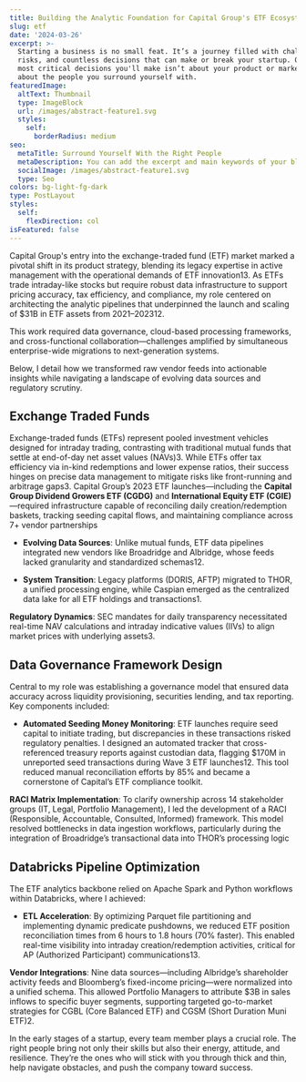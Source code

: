 ```yaml
---
title: Building the Analytic Foundation for Capital Group's ETF Ecosystem
slug: etf
date: '2024-03-26'
excerpt: >-
  Starting a business is no small feat. It’s a journey filled with challenges,
  risks, and countless decisions that can make or break your startup. One of the
  most critical decisions you'll make isn’t about your product or market—it's
  about the people you surround yourself with.
featuredImage:
  altText: Thumbnail
  type: ImageBlock
  url: /images/abstract-feature1.svg
  styles:
    self:
      borderRadius: medium
seo:
  metaTitle: Surround Yourself With the Right People
  metaDescription: You can add the excerpt and main keywords of your blog post here.
  socialImage: /images/abstract-feature1.svg
  type: Seo
colors: bg-light-fg-dark
type: PostLayout
styles:
  self:
    flexDirection: col
isFeatured: false
---
```

Capital Group's entry into the exchange-traded fund (ETF) market marked a pivotal shift in its product strategy, blending its legacy expertise in active management with the operational demands of ETF innovation13. As ETFs trade intraday-like stocks but require robust data infrastructure to support pricing accuracy, tax efficiency, and compliance, my role centered on architecting the analytic pipelines that underpinned the launch and scaling of $31B in ETF assets from 2021–202312. 

This work required data governance, cloud-based processing frameworks, and cross-functional collaboration—challenges amplified by simultaneous enterprise-wide migrations to next-generation systems. 

Below, I detail how we transformed raw vendor feeds into actionable insights while navigating a landscape of evolving data sources and regulatory scrutiny.

## Exchange Traded Funds 

Exchange-traded funds (ETFs) represent pooled investment vehicles designed for intraday trading, contrasting with traditional mutual funds that settle at end-of-day net asset values (NAVs)3. While ETFs offer tax efficiency via in-kind redemptions and lower expense ratios, their success hinges on precise data management to mitigate risks like front-running and arbitrage gaps3. Capital Group’s 2023 ETF launches—including the **Capital Group Dividend Growers ETF (CGDG)** and **International Equity ETF (CGIE)**—required infrastructure capable of reconciling daily creation/redemption baskets, tracking seeding capital flows, and maintaining compliance across 7+ vendor partnerships

*   **Evolving Data Sources**: Unlike mutual funds, ETF data pipelines integrated new vendors like Broadridge and Albridge, whose feeds lacked granularity and standardized schemas12.

*   **System Transition**: Legacy platforms (DORIS, AFTP) migrated to THOR, a unified processing engine, while Caspian emerged as the centralized data lake for all ETF holdings and transactions1.

**Regulatory Dynamics**: SEC mandates for daily transparency necessitated real-time NAV calculations and intraday indicative values (IIVs) to align market prices with underlying assets3.

## Data Governance Framework Design

Central to my role was establishing a governance model that ensured data accuracy across liquidity provisioning, securities lending, and tax reporting. Key components included:

*   **Automated Seeding Money Monitoring**:
    ETF launches require seed capital to initiate trading, but discrepancies in these transactions risked regulatory penalties. I designed an automated tracker that cross-referenced treasury reports against custodian data, flagging $170M in unreported seed transactions during Wave 3 ETF launches12. This tool reduced manual reconciliation efforts by 85% and became a cornerstone of Capital’s ETF compliance toolkit.

**RACI Matrix Implementation**:
To clarify ownership across 14 stakeholder groups (IT, Legal, Portfolio Management), I led the development of a RACI (Responsible, Accountable, Consulted, Informed) framework. This model resolved bottlenecks in data ingestion workflows, particularly during the integration of Broadridge’s transactional data into THOR’s processing logic



## Databricks Pipeline Optimization

The ETF analytics backbone relied on Apache Spark and Python workflows within Databricks, where I achieved:

*   **ETL Acceleration**:
    By optimizing Parquet file partitioning and implementing dynamic predicate pushdowns, we reduced ETF position reconciliation times from 6 hours to 1.8 hours (70% faster). This enabled real-time visibility into intraday creation/redemption activities, critical for AP (Authorized Participant) communications13.

**Vendor Integrations**:
Nine data sources—including Albridge’s shareholder activity feeds and Bloomberg’s fixed-income pricing—were normalized into a unified schema. This allowed Portfolio Managers to attribute $3B in sales inflows to specific buyer segments, supporting targeted go-to-market strategies for CGBL (Core Balanced ETF) and CGSM (Short Duration Muni ETF)2.

In the early stages of a startup, every team member plays a crucial role. The right people bring not only their skills but also their energy, attitude, and resilience. They’re the ones who will stick with you through thick and thin, help navigate obstacles, and push the company toward success.
